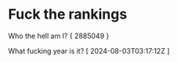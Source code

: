 # Fuck the rankings

Who the hell am I?
{ 2885049 }

What fucking year is it?
[ 2024-08-03T03:17:12Z ]
